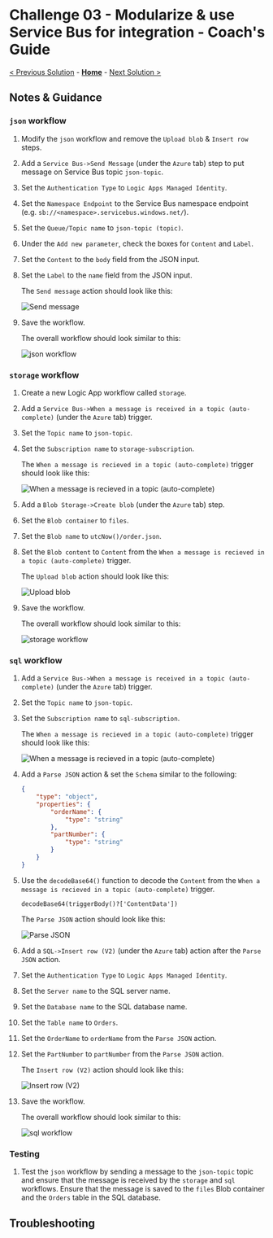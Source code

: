 # Challenge 03 - Modularize & use Service Bus for integration - Coach's Guide 

[< Previous Solution](./Solution-02.md) - **[Home](./README.md)** - [Next Solution >](./Solution-04.md)

## Notes & Guidance

### `json` workflow

1.  Modify the `json` workflow and remove the `Upload blob` & `Insert row` steps. 

1.  Add a `Service Bus->Send Message` (under the `Azure` tab) step to put message on Service Bus topic `json-topic`.

1.  Set the `Authentication Type` to `Logic Apps Managed Identity`.

1.  Set the `Namespace Endpoint` to the Service Bus namespace endpoint (e.g. `sb://<namespace>.servicebus.windows.net/`).

1.  Set the `Queue/Topic name` to `json-topic (topic)`.

1.  Under the `Add new parameter`, check the boxes for `Content` and `Label`.

1.  Set the `Content` to the `body` field from the JSON input.

1.  Set the `Label` to the `name` field from the JSON input.

    The `Send message` action should look like this:

    ![Send message](./Solutions/Solution-03/.img/send-message-completed.png)

1.  Save the workflow.

    The overall workflow should look similar to this:

    ![json workflow](./Solutions/Solution-03/.img/json-workflow-completed.png)

### `storage` workflow

1.  Create a new Logic App workflow called `storage`.

1.  Add a `Service Bus->When a message is received in a topic (auto-complete)` (under the `Azure` tab) trigger.

1.  Set the `Topic name` to `json-topic`.

1.  Set the `Subscription name` to `storage-subscription`.

    The `When a message is recieved in a topic (auto-complete)` trigger should look like this:

    ![When a message is recieved in a topic (auto-complete)](./Solutions/Solution-03/.img/when-a-message-is-received-in-a-topic-storage-completed.png)

1.  Add a `Blob Storage->Create blob` (under the `Azure` tab) step.

1.  Set the `Blob container` to `files`.

1.  Set the `Blob name` to `utcNow()/order.json`.

1.  Set the `Blob content` to `Content` from the `When a message is recieved in a topic (auto-complete)` trigger.

    The `Upload blob` action should look like this:

    ![Upload blob](./Solutions/Solution-03/.img/upload-blob-to-storage-container-completed.png)

1.  Save the workflow.

    The overall workflow should look similar to this:

    ![storage workflow](./Solutions/Solution-03/.img/storage-workflow-completed.png)    

### `sql` workflow

1.  Add a `Service Bus->When a message is received in a topic (auto-complete)` (under the `Azure` tab) trigger.

1.  Set the `Topic name` to `json-topic`.

1.  Set the `Subscription name` to `sql-subscription`.

    The `When a message is recieved in a topic (auto-complete)` trigger should look like this:

    ![When a message is recieved in a topic (auto-complete)](./Solutions/Solution-03/.img/when-a-message-is-received-in-a-topic-sql-completed.png)

1.  Add a `Parse JSON` action & set the `Schema` similar to the following:

    ```json
    {
        "type": "object",
        "properties": {
            "orderName": {
                "type": "string"
            },
            "partNumber": {
                "type": "string"
            }
        }
    }
    ```

1.  Use the `decodeBase64()` function to decode the `Content` from the `When a message is recieved in a topic (auto-complete)` trigger. 

    ```decodeBase64(triggerBody()?['ContentData'])```

    The `Parse JSON` action should look like this:

    ![Parse JSON](./Solutions/Solution-03/.img/parse-json-completed.png)

1.  Add a `SQL->Insert row (V2)` (under the `Azure` tab) action after the `Parse JSON` action.

1.  Set the `Authentication Type` to `Logic Apps Managed Identity`.

1.  Set the `Server name` to the SQL server name.

1.  Set the `Database name` to the SQL database name.

1.  Set the `Table name` to `Orders`.

1.  Set the `OrderName` to `orderName` from the `Parse JSON` action.

1.  Set the `PartNumber` to `partNumber` from the `Parse JSON` action.

    The `Insert row (V2)` action should look like this:

    ![Insert row (V2)](./Solutions/Solution-03/.img/insert-row-v2-completed.png)

1.  Save the workflow.

    The overall workflow should look similar to this:

    ![sql workflow](./Solutions/Solution-03/.img/sql-workflow-completed.png)

### Testing

1.  Test the `json` workflow by sending a message to the `json-topic` topic and ensure that the message is received by the `storage` and `sql` workflows. Ensure that the message is saved to the `files` Blob container and the `Orders` table in the SQL database.

## Troubleshooting